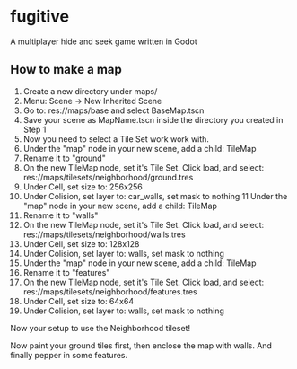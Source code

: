 # fugitive
 A multiplayer hide and seek game written in Godot

## How to make a map
1. Create a new directory under maps/
2. Menu: Scene -> New Inherited Scene
3. Go to: res://maps/base and select BaseMap.tscn
4. Save your scene as MapName.tscn inside the directory you created in Step 1
5. Now you need to select a Tile Set work work with.
6. Under the "map" node in your new scene, add a child: TileMap
7. Rename it to "ground"
8. On the new TileMap node, set it's Tile Set. Click load, and select: res://maps/tilesets/neighborhood/ground.tres
9. Under Cell, set size to: 256x256
10. Under Colision, set layer to: car_walls, set mask to nothing
11 Under the "map" node in your new scene, add a child: TileMap
12. Rename it to "walls"
13. On the new TileMap node, set it's Tile Set. Click load, and select: res://maps/tilesets/neighborhood/walls.tres
14. Under Cell, set size to: 128x128
15. Under Colision, set layer to: walls, set mask to nothing
16. Under the "map" node in your new scene, add a child: TileMap
17. Rename it to "features"
18. On the new TileMap node, set it's Tile Set. Click load, and select: res://maps/tilesets/neighborhood/features.tres
19. Under Cell, set size to: 64x64
20. Under Colision, set layer to: walls, set mask to nothing

Now your setup to use the Neighborhood tileset!

Now paint your ground tiles first, then enclose the map with walls. And finally pepper in some features.
